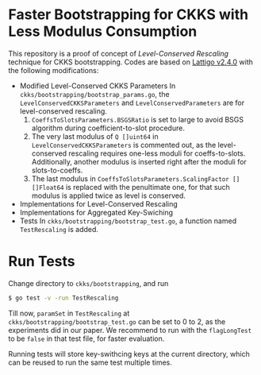 # Faster Bootstrapping for CKKS with Less Modulus Consumption
This repository is a proof of concept of *Level-Conserved Rescaling* technique for CKKS bootstrapping.
Codes are based on [Lattigo v2.4.0](https://github.com/tuneinsight/lattigo/tree/v2.4.0) with the following modifications:

- Modified Level-Conserved CKKS Parameters
  In `ckks/bootstrapping/bootstrap_params.go`, the `LevelConservedCKKSParameters` and `LevelConservedParameters` are for level-conserved rescaling.
  1. `CoeffsToSlotsParameters.BSGSRatio` is set to large to avoid BSGS algorithm during coefficient-to-slot procedure. 
  2. The very last modulus of `Q []uint64` in `LevelConservedCKKSParameters` is commented out, as the level-conserved rescaling requires one-less moduli for coeffs-to-slots. Additionally, another modulus is inserted right after the moduli for slots-to-coeffs.
  3. The last modulus in `CoeffsToSlotsParameters.ScalingFactor [][]Float64` is replaced with the penultimate one, for that such modulus is applied twice as level is conserved.
- Implementations for Level-Conserved Rescaling
- Implementations for Aggregated Key-Swiching
- Tests
  In `ckks/bootstrapping/bootstrap_test.go`, a function named `TestRescaling` is added.

# Run Tests
Change directory to `ckks/bootstrapping`, and run
```sh
$ go test -v -run TestRescaling
```

Till now, `paramSet` in `TestRescaling` at `ckks/bootstrapping/bootstrap_test.go` can be set to 0 to 2, as the experiments did in our paper.
We recommend to run with the `flagLongTest` to be `false` in that test file, for faster evaluation. 

Running tests will store key-swithcing keys at the current directory, which can be reused to run the same test multiple times.

  
